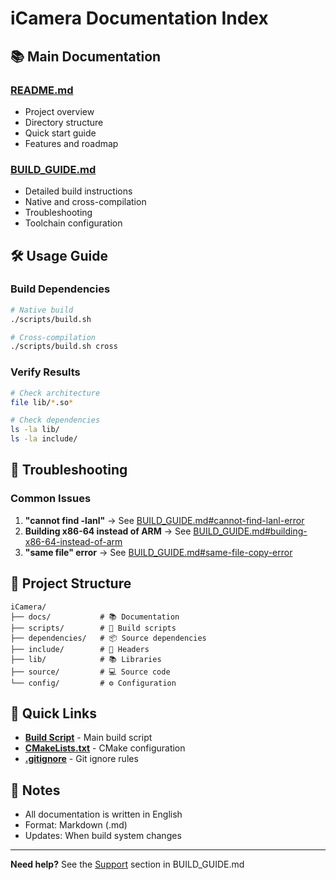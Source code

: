 # iCamera Documentation Index

## 📚 Main Documentation

### [README.md](README.md)
- Project overview
- Directory structure
- Quick start guide
- Features and roadmap

### [BUILD_GUIDE.md](BUILD_GUIDE.md)
- Detailed build instructions
- Native and cross-compilation
- Troubleshooting
- Toolchain configuration

## 🛠️ Usage Guide

### Build Dependencies
```bash
# Native build
./scripts/build.sh

# Cross-compilation
./scripts/build.sh cross
```

### Verify Results
```bash
# Check architecture
file lib/*.so*

# Check dependencies
ls -la lib/
ls -la include/
```

## 🔧 Troubleshooting

### Common Issues
1. **"cannot find -lanl"** → See [BUILD_GUIDE.md#cannot-find-lanl-error](BUILD_GUIDE.md#cannot-find-lanl-error)
2. **Building x86-64 instead of ARM** → See [BUILD_GUIDE.md#building-x86-64-instead-of-arm](BUILD_GUIDE.md#building-x86-64-instead-of-arm)
3. **"same file" error** → See [BUILD_GUIDE.md#same-file-copy-error](BUILD_GUIDE.md#same-file-copy-error)

## 📁 Project Structure

```
iCamera/
├── docs/           # 📚 Documentation
├── scripts/        # 🔧 Build scripts
├── dependencies/   # 📦 Source dependencies
├── include/        # 📄 Headers
├── lib/            # 📚 Libraries
├── source/         # 💻 Source code
└── config/         # ⚙️ Configuration
```

## 🚀 Quick Links

- **[Build Script](../scripts/build.sh)** - Main build script
- **[CMakeLists.txt](../CMakeLists.txt)** - CMake configuration
- **[.gitignore](../.gitignore)** - Git ignore rules

## 📝 Notes

- All documentation is written in English
- Format: Markdown (.md)
- Updates: When build system changes

---

**Need help?** See the [Support](BUILD_GUIDE.md#support) section in BUILD_GUIDE.md 